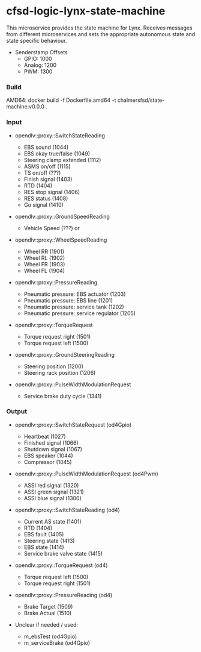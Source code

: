 # cfsd-logic-lynx-state-machine
This microservice provides the state machine for Lynx. Receives messages from different microservices and sets the appropriate autonomous state and state specific behaviour.
- Senderstamp Offsets
  - GPIO: 1000
  - Analog: 1200
  - PWM: 1300

### Build
AMD64: docker build -f Dockerfile.amd64 -t chalmersfsd/state-machine:v0.0.0 .

### Input
- opendlv::proxy::SwitchStateReading
  - EBS sound               (1044)
  - EBS okay true/false     (1049)
  - Steering clamp extended (1112)
  - ASMS on/off             (1115)
  - TS on/off               (???)
  - Finish signal           (1403)
  - RTD                     (1404)
  - RES stop signal         (1406)
  - RES status              (1408)
  - Go signal               (1410)

- opendlv::proxy::GroundSpeedReading
  - Vehicle Speed (???)
or
- opendlv::proxy::WheelSpeedReading
  - Wheel RR (1901)
  - Wheel RL (1902)
  - Wheel FR (1903)
  - Wheel FL (1904)

- opendlv::proxy::PressureReading
  - Pneumatic pressure: EBS actuator      (1203)
  - Pneumatic pressure: EBS line          (1201)
  - Pneumatic pressure: service tank      (1202)
  - Pneumatic pressure: service regulator (1205)

- opendlv::proxy::TorqueRequest
  - Torque request right  (1501)
  - Torque request left   (1500)

- opendlv::proxy::GroundSteeringReading
  - Steering position       (1200)
  - Steering rack position  (1206)

- opendlv::proxy::PulseWidthModulationRequest
  - Service brake duty cycle (1341)

### Output
- opendlv::proxy::SwitchStateRequest (od4Gpio)
  - Heartbeat       (1027)
  - Finished signal (1066)
  - Shutdown signal (1067)
  - EBS speaker     (1044)
  - Compressor      (1045)

- opendlv::proxy::PulseWidthModulationRequest (od4Pwm)
  - ASSI red signal   (1320)
  - ASSI green signal (1321)
  - ASSI blue signal  (1300)

- opendlv::proxy::SwitchStateReading (od4)
  - Current AS state           (1401)
  - RTD                        (1404)
  - EBS fault                  (1405)
  - Steering state             (1413)
  - EBS state                  (1414)
  - Service brake valve state  (1415)

- opendlv::proxy::TorqueRequest (od4)
  - Torque request left  (1500)
  - Torque request right (1501)

- opendlv::proxy::PressureReading (od4)
  - Brake Target (1509)
  - Brake Actual (1510)

- Unclear if needed / used:
  - m_ebsTest (od4Gpio)
  - m_serviceBrake (od4Gpio)